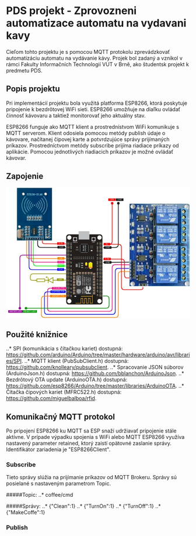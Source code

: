 # PDS projekt - Zprovozneni automatizace automatu na vydavani kavy

Cieľom tohto projektu je s pomocou MQTT protokolu zprevádzkovať automatizáciu automatu na vydávanie kávy. Projek bol zadaný a vznikol v rámci Fakulty Informačních Technologií VUT v Brně, ako študentsk projekt k predmetu PDS.

## Popis projektu

Pri implementácií projektu bola využitá platforma ESP8266, ktorá poskytuje pripojenie k bezdrôtovej WiFi sieti. ESP8266 umožňuje na diaľku ovládať činnosť kávovaru a taktiež monitorovať jeho aktuálny stav.

ESP8266 funguje ako MQTT klient a prostrednístvom WiFi komunikuje s MQTT serverom. Klient odosiela pomocou metódy publish údaje o kávovare, načítanej čipovej karte a potvrdzujúce správy prijímaných príkazov. Prostredníctvom metódy subscribe prijíma riadiace príkazy od aplikácie. Pomocou jednotlivých riadiacich príkazov je možné ovládať kávovar.  

## Zapojenie

![alt text](https://github.com/hajdiktomas/PDS-projekt/blob/master/img/Schema_zapojenia.jpg)

## Použité knižnice
..* SPI (komunikácia s čítačkou kariet) dostupná: https://github.com/arduino/Arduino/tree/master/hardware/arduino/avr/libraries/SPI.
..* MQTT klient (PubSubClient.h) dostupná:  https://github.com/knolleary/pubsubclient.
..* Spracovanie JSON súborov (ArduinoJson.h) dostupná: https://github.com/bblanchon/ArduinoJson.
..* Bezdrôtový OTA update (ArduinoOTA.h) dostupná: https://github.com/esp8266/Arduino/tree/master/libraries/ArduinoOTA.
..* Čítačka čipových kariet (MFRC522.h) dostupná: https://github.com/miguelbalboa/rfid.

## Komunikačný MQTT protokol

Po pripojení ESP8266 ku MQTT sa ESP snaží udržiavať pripojenie stále aktívne. V prípade výpadku spojenia s WiFi alebo MQTT ESP8266 využíva nastavený parameter retained, ktorý zaistí opätovné zaslanie správy. Identifikátor zariadenia je "ESP8266Client".

### Subscribe

Tieto správy slúžia na prijímanie príkazov od MQTT Brokeru. Správy sú posielané s nastaveným parametrom Topic.

#####Topic:
..* coffee/cmd

#####Správy:
..* {"Clean":1}
..* {"TurnOn":1}
..* {"TurnOff":1}
..* {"MakeCoffe":1}


### Publish
